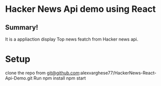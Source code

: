 # Hacker News Api demo using React
## Summary!

  It is a appliaction display Top news featch from Hacker news api.
# Setup
clone the repo from git@github.com:alexvarghese77/HackerNews-React-Api-Demo.git
Run npm install
npm start
